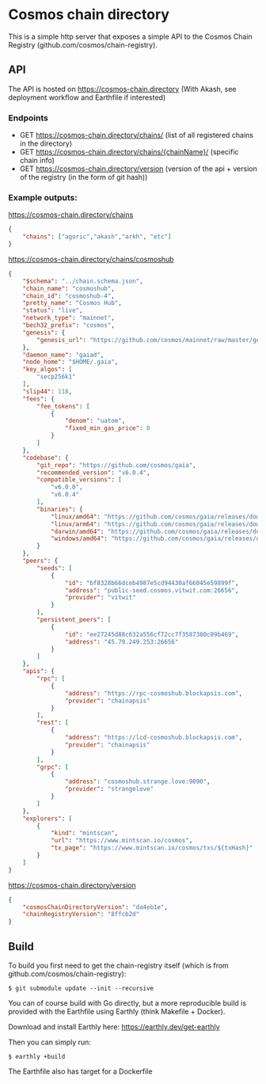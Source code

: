 # Cosmos chain directory

This is a simple http server that exposes a simple API to the Cosmos Chain Registry (github.com/cosmos/chain-registry).

## API

The API is hosted on https://cosmos-chain.directory (With Akash, see deployment workflow and Earthfile if interested)

### Endpoints
- GET https://cosmos-chain.directory/chains/ (list of all registered chains in the directory)
- GET https://cosmos-chain.directory/chains/{chainName}/ (specific chain info)
- GET https://cosmos-chain.directory/version (version of the api + version of the registry (in the form of git hash))

### Example outputs:

https://cosmos-chain.directory/chains
```json
{
    "chains": ["agoric","akash","arkh", "etc"]
} 
```

https://cosmos-chain.directory/chains/cosmoshub
```json
{
    "$schema": "../chain.schema.json",
    "chain_name": "cosmoshub",
    "chain_id": "cosmoshub-4",
    "pretty_name": "Cosmos Hub",
    "status": "live",
    "network_type": "mainnet",
    "bech32_prefix": "cosmos",
    "genesis": {
        "genesis_url": "https://github.com/cosmos/mainnet/raw/master/genesis.cosmoshub-4.json.gz"
    },
    "daemon_name": "gaiad",
    "node_home": "$HOME/.gaia",
    "key_algos": [
        "secp256k1"
    ],
    "slip44": 118,
    "fees": {
        "fee_tokens": [
            {
                "denom": "uatom",
                "fixed_min_gas_price": 0
            }
        ]
    },
    "codebase": {
        "git_repo": "https://github.com/cosmos/gaia",
        "recommended_version": "v6.0.4",
        "compatible_versions": [
            "v6.0.0",
            "v6.0.4"
        ],
        "binaries": {
            "linux/amd64": "https://github.com/cosmos/gaia/releases/download/v6.0.4/gaiad-v6.0.4-linux-amd64",
            "linux/arm64": "https://github.com/cosmos/gaia/releases/download/v6.0.4/gaiad-v6.0.4-linux-arm64",
            "darwin/amd64": "https://github.com/cosmos/gaia/releases/download/v6.0.4/gaiad-v6.0.4-darwin-amd64",
            "windows/amd64": "https://github.com/cosmos/gaia/releases/download/v6.0.4/gaiad-v6.0.4-windows-amd64.exe"
        }
    },
    "peers": {
        "seeds": [
            {
                "id": "bf8328b66dceb4987e5cd94430af66045e59899f",
                "address": "public-seed.cosmos.vitwit.com:26656",
                "provider": "vitwit"
            }
        ],
        "persistent_peers": [
            {
                "id": "ee27245d88c632a556cf72cc7f3587380c09b469",
                "address": "45.79.249.253:26656"
            }
        ]
    },
    "apis": {
        "rpc": [
            {
                "address": "https://rpc-cosmoshub.blockapsis.com",
                "provider": "chainapsis"
            }
        ],
        "rest": [
            {
                "address": "https://lcd-cosmoshub.blockapsis.com",
                "provider": "chainapsis"
            }
        ],
        "grpc": [
            {
                "address": "cosmoshub.strange.love:9090",
                "provider": "strangelove"
            }
        ]
    },
    "explorers": [
        {
            "kind": "mintscan",
            "url": "https://www.mintscan.io/cosmos",
            "tx_page": "https://www.mintscan.io/cosmos/txs/${txHash}"
        }
    ]
}
```

https://cosmos-chain.directory/version
```json 
{
    "cosmosChainDirectoryVersion": "da4eb1e",
    "chainRegistryVersion": "8ffcb2d"
}
```

## Build

To build you first need to get the chain-registry itself (which is from github.com/cosmos/chain-registry):
```shell
$ git submodule update --init --recursive
```

You can of course build with Go directly, but a more reproducible build is provided with the Earthfile using Earthly (think Makefile + Docker).

Download and install Earthly here: https://earthly.dev/get-earthly

Then you can simply run:
```shell
$ earthly +build
```

The Earthfile also has target for a Dockerfile